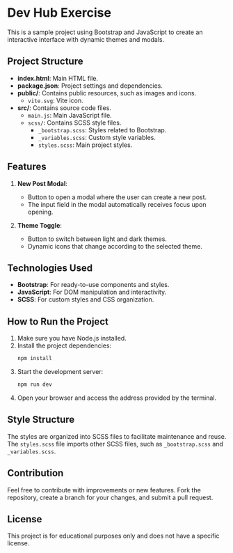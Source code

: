 # Dev Hub Exercise

This is a sample project using Bootstrap and JavaScript to create an interactive interface with dynamic themes and modals.

## Project Structure

-   **index.html**: Main HTML file.
-   **package.json**: Project settings and dependencies.
-   **public/**: Contains public resources, such as images and icons.
    -   `vite.svg`: Vite icon.
-   **src/**: Contains source code files.
    -   `main.js`: Main JavaScript file.
    -   `scss/`: Contains SCSS style files.
        -   `_bootstrap.scss`: Styles related to Bootstrap.
        -   `_variables.scss`: Custom style variables.
        -   `styles.scss`: Main project styles.

## Features

1. **New Post Modal**:

    - Button to open a modal where the user can create a new post.
    - The input field in the modal automatically receives focus upon opening.

2. **Theme Toggle**:
    - Button to switch between light and dark themes.
    - Dynamic icons that change according to the selected theme.

## Technologies Used

-   **Bootstrap**: For ready-to-use components and styles.
-   **JavaScript**: For DOM manipulation and interactivity.
-   **SCSS**: For custom styles and CSS organization.

## How to Run the Project

1. Make sure you have Node.js installed.
2. Install the project dependencies:
    ```bash
    npm install
    ```
3. Start the development server:
    ```bash
    npm run dev
    ```
4. Open your browser and access the address provided by the terminal.

## Style Structure

The styles are organized into SCSS files to facilitate maintenance and reuse. The `styles.scss` file imports other SCSS files, such as `_bootstrap.scss` and `_variables.scss`.

## Contribution

Feel free to contribute with improvements or new features. Fork the repository, create a branch for your changes, and submit a pull request.

## License

This project is for educational purposes only and does not have a specific license.
